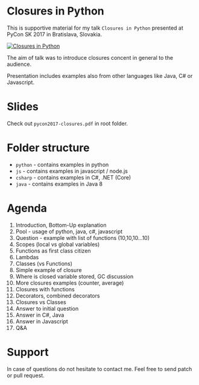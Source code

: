 # Closures in Python

This is supportive material for my talk `Closures in Python` presented at PyCon SK 2017 in Bratislava, Slovakia.

[![Closures in Python](https://img.youtube.com/vi/djY0-7jNQI0/0.jpg)](https://www.youtube.com/watch?v=djY0-7jNQI0)

The aim of talk was to introduce closures concent in general to the audience.

Presentation includes examples also from other languages like Java, C# or Javascript.

# Slides

Check out `pycon2017-closures.pdf` in root folder.

# Folder structure

- `python` - contains examples in python
- `js` - contains examples in javascript / node.js
- `csharp` - contains examples in C#, .NET (Core)
- `java` - contains examples in Java 8

# Agenda

1. Introduction, Bottom-Up explanation
2. Pool - usage of python, java, c#, javascript
3. Question - example with list of functions (10,10,10...10)
4. Scopes (local vs global variables)
5. Functions as first class citizen
6. Lambdas
7. Classes (vs Functions)
8. Simple example of closure
9. Where is closed variable stored, GC discussion
10. More closures examples (counter, average)
11. Closures with functions
12. Decorators, combined decorators
13. Closures vs Classes
14. Answer to initial question
15. Answer in C#, Java
16. Answer in Javascript
17. Q&A

# Support

In case of questions do not hesitate to contact me. Feel free to send patch or pull request.



